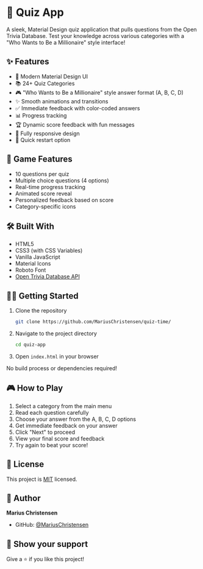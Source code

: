# 🎯 Quiz App

A sleek, Material Design quiz application that pulls questions from the Open Trivia Database. Test your knowledge across various categories with a "Who Wants to Be a Millionaire" style interface!

## ✨ Features

- 🎨 Modern Material Design UI
- 📚 24+ Quiz Categories
- 🎮 "Who Wants to Be a Millionaire" style answer format (A, B, C, D)
- ✨ Smooth animations and transitions
- ✅ Immediate feedback with color-coded answers
- 📊 Progress tracking
- 🏆 Dynamic score feedback with fun messages
- 📱 Fully responsive design
- 🔄 Quick restart option

## 🎯 Game Features

- 10 questions per quiz
- Multiple choice questions (4 options)
- Real-time progress tracking
- Animated score reveal
- Personalized feedback based on score
- Category-specific icons

## 🛠️ Built With

- HTML5
- CSS3 (with CSS Variables)
- Vanilla JavaScript
- Material Icons
- Roboto Font
- [Open Trivia Database API](https://opentdb.com/)

## 🏃‍♂️ Getting Started

1. Clone the repository

   ```bash
   git clone https://github.com/MariusChristensen/quiz-time/
   ```

2. Navigate to the project directory

   ```bash
   cd quiz-app
   ```

3. Open `index.html` in your browser

No build process or dependencies required!

## 🎮 How to Play

1. Select a category from the main menu
2. Read each question carefully
3. Choose your answer from the A, B, C, D options
4. Get immediate feedback on your answer
5. Click "Next" to proceed
6. View your final score and feedback
7. Try again to beat your score!

## 📝 License

This project is [MIT](LICENSE) licensed.

## 👤 Author

**Marius Christensen**

- GitHub: [@MariusChristensen](https://github.com/MariusChristensen)

## 🌟 Show your support

Give a ⭐️ if you like this project!
